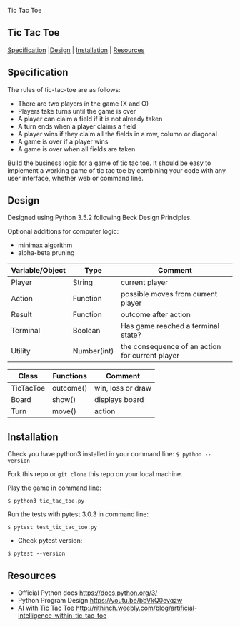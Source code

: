Tic Tac Toe

## Tic Tac Toe

[Specification](#specification) |[Design](#design) | [Installation](#installation) | [Resources](#resources)

## Specification

The rules of tic-tac-toe are as follows:

* There are two players in the game (X and O)
* Players take turns until the game is over
* A player can claim a field if it is not already taken
* A turn ends when a player claims a field
* A player wins if they claim all the fields in a row, column or diagonal
* A game is over if a player wins
* A game is over when all fields are taken

Build the business logic for a game of tic tac toe. It should be easy to implement a working game of tic tac toe by combining your code with any user interface, whether web or command line.

## Design

Designed using Python 3.5.2 following Beck Design Principles.

Optional additions for computer logic:
- minimax algorithm
- alpha-beta pruning

Variable/Object    | Type  		| Comment
------------------ | -------------------	| ---------------------------
Player | String | current player
Action | Function | possible moves from current player
Result | Function | outcome after action
Terminal | Boolean | Has game reached a terminal state?
Utility | Number(int) | the consequence of an action for current player

Class    | Functions  	    	| Comment
------------------ | -------------------	| ---------------------------
TicTacToe | outcome() | win, loss or draw
Board | show() | displays board
Turn | move() | action

## Installation

Check you have python3 installed in your command line:
``` $ python --version ```

Fork this repo or ``` git clone ``` this repo on your local machine.

Play the game in command line:

``` $ python3 tic_tac_toe.py ```

Run the tests with pytest 3.0.3 in command line:

``` $ pytest test_tic_tac_toe.py ```

- Check pytest version:

``` $ pytest --version ```

## Resources

- Official Python docs https://docs.python.org/3/
- Python Program Design https://youtu.be/bbVkQ0evqzw
- AI with Tic Tac Toe http://rithinch.weebly.com/blog/artificial-intelligence-within-tic-tac-toe

